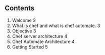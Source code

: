 ## Contents
1.	Welcome	3
2.	What is chef and what is chef automate.	3
3.	Objective	3
4.	Chef server architecture	4
5.	Chef Automate Architecture	4
6.	Getting Started	5
